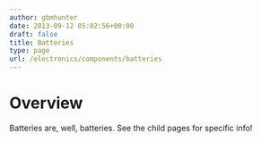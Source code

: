 ```yaml
---
author: gbmhunter
date: 2013-09-12 05:02:56+00:00
draft: false
title: Batteries
type: page
url: /electronics/components/batteries
---
```


# Overview

Batteries are, well, batteries. See the child pages for specific info!

